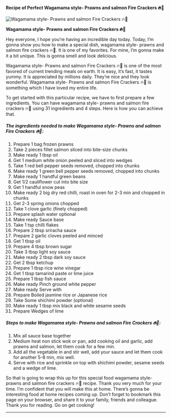             

#### Recipe of Perfect Wagamama style- Prawns and salmon Fire Crackers 🔥🥢

![Wagamama style- Prawns and salmon Fire Crackers 🔥🥢](https://img-global.cpcdn.com/recipes/c069ae45e3acf58d/751x532cq70/wagamama-style-prawns-and-salmon-fire-crackers-%f0%9f%94%a5%f0%9f%a5%a2-recipe-main-photo.jpg)

**Wagamama style- Prawns and salmon Fire Crackers 🔥🥢**

Hey everyone, I hope you’re having an incredible day today. Today, I’m gonna show you how to make a special dish, wagamama style- prawns and salmon fire crackers 🔥🥢. It is one of my favorites. For mine, I’m gonna make it a bit unique. This is gonna smell and look delicious.

Wagamama style- Prawns and salmon Fire Crackers 🔥🥢 is one of the most favored of current trending meals on earth. It is easy, it’s fast, it tastes yummy. It is appreciated by millions daily. They’re nice and they look wonderful. Wagamama style- Prawns and salmon Fire Crackers 🔥🥢 is something which I have loved my entire life.

To get started with this particular recipe, we have to first prepare a few ingredients. You can have wagamama style- prawns and salmon fire crackers 🔥🥢 using 31 ingredients and 4 steps. Here is how you can achieve that.

##### The ingredients needed to make Wagamama style- Prawns and salmon Fire Crackers 🔥🥢:

1.  Prepare 1 bag frozen prawns
2.  Take 2 pieces fillet salmon sliced into bite-size chunks
3.  Make ready 1 tbsp oil
4.  Get 1 medium white onion peeled and sliced into wedges
5.  Take 1 red bell pepper seeds removed, chopped into chunks
6.  Make ready 1 green bell pepper seeds removed, chopped into chunks
7.  Make ready 1 handful green beans
8.  Get 1/2 cauliflower cut into bite size
9.  Get 1 handful snow peas
10.  Make ready 2 big dry red chilli, roast in oven for 2-3 min and chopped in chunks
11.  Get 2-3 spring onions chopped
12.  Take 1 clove garlic (finely chopped)
13.  Prepare splash water optional
14.  Make ready Sauce base
15.  Take 1 tsp chilli flakes
16.  Prepare 2 tbsp sriracha sauce
17.  Prepare 2 garlic cloves peeled and minced
18.  Get 1 tbsp oil
19.  Prepare 4 tbsp brown sugar
20.  Take 3 tbsp light soy sauce
21.  Make ready 2 tbsp dark soy sauce
22.  Get 2 tbsp ketchup
23.  Prepare 1 tbsp rice wine vinegar
24.  Get 1 tbsp tamarind paste or lime juice
25.  Prepare 1 tbsp fish sauce
26.  Make ready Pinch ground white pepper
27.  Make ready Serve with
28.  Prepare Boiled jasmine rice or Japanese rice
29.  Take Some shichimi powder (optional)
30.  Make ready 1 tbsp mix black and white sesame seeds
31.  Prepare Wedges of lime

##### Steps to make Wagamama style- Prawns and salmon Fire Crackers 🔥🥢:

1.  Mix all sauce base together
2.  Medium heat non stick wok or pan, add cooking oil and garlic, add prawns and salmon, let them cook for a few min.
3.  Add all the vegetable in and stir well, add your sauce and let them cook for another 5-8 min, mix well.
4.  Serve with rice and sprinkle on top with shichimi powder, sesame seeds and a wedge of lime.

So that is going to wrap this up for this special food wagamama style- prawns and salmon fire crackers 🔥🥢 recipe. Thank you very much for your time. I’m confident that you will make this at home. There’s gonna be interesting food at home recipes coming up. Don’t forget to bookmark this page on your browser, and share it to your family, friends and colleague. Thank you for reading. Go on get cooking!

* * *